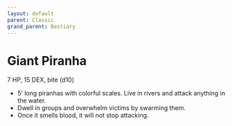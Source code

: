 ```yaml
---
layout: default
parent: Classic
grand_parent: Bestiary
---
```


# Giant Piranha

7 HP, 15 DEX, bite (d10)

- 5’ long piranhas with colorful scales.   Live in rivers and attack anything in the water.
- Dwell in groups and overwhelm victims by swarming them.
- Once it smells blood, it will not stop attacking.
